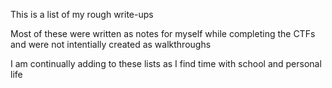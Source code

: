This is a list of my rough write-ups 

Most of these were written as notes for myself while completing the CTFs and were not intentially created as walkthroughs

I am continually adding to these lists as I find time with school and personal life

